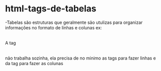 # html-tags-de-tabelas 

-Tabelas são estruturas que geralmente são utulizas para organizar informações no formato de linhas e colunas ex:<table></table>

A tag <table></table> não trabalha sozinha, ela precisa de no minimo as tags <tr></tr> para fazer linhas e da tag <td></td> para fazer as colunas
